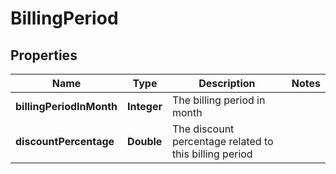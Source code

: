 
# BillingPeriod

## Properties
Name | Type | Description | Notes
------------ | ------------- | ------------- | -------------
**billingPeriodInMonth** | **Integer** | The billing period in month | 
**discountPercentage** | **Double** | The discount percentage related to this billing period | 



